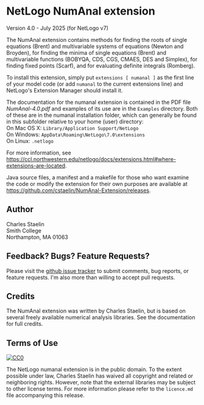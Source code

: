 # NetLogo NumAnal extension
Version 4.0 - July 2025 (for NetLogo v7)

The NumAnal extension contains methods for finding the roots of single equations (Brent) and multivariable systems of equations (Newton and Broyden), for finding the minima of single equations (Brent) and multivariable functions (BOBYQA, CDS, CGS, CMAES, DES and Simplex), for finding fixed points (Scarf), and for evaluating definite integrals (Romberg).  

To install this extension, simply put `extensions [ numanal ]` as the first line of your model code (or add `numanal` to the current extensions line) and NetLogo's Extension Manager should install it.  

The documentation for the numanal extension is contained in the PDF file *NumAnal-4.0.pdf* and examples of its use are in the `Examples` directory. Both of these are in the numanal installation folder, which can generally be found in this subfolder relative to your home (user) directory:  
	On Mac OS X: `Library/Application Support/NetLogo`  
	On Windows: `AppData\Roaming\NetLogo\7.0\extensions`  
	On Linux: `.netlogo`

For more information, see https://ccl.northwestern.edu/netlogo/docs/extensions.html#where-extensions-are-located.

Java source files, a manifest and a makefile for those who want examine the code or modify the extension for their own purposes are available at https://github.com/cstaelin/NumAnal-Extension/releases.

## Author

Charles Staelin<br>
Smith College<br>
Northampton, MA 01063
## Feedback? Bugs? Feature Requests?

Please visit the [github issue tracker](https://github.com/cstaelin/NumAnal-Extension/issues) to submit comments, bug reports, or feature requests.  I'm also more than willing to accept pull requests.

## Credits

The NumAnal extension was written by Charles Staelin, but is based on several freely available numerical analysis libraries. See the documentation for full credits.

## Terms of Use

[![CC0](http://i.creativecommons.org/p/zero/1.0/88x31.png)](http://creativecommons.org/publicdomain/zero/1.0/)

The NetLogo numanal extension is in the public domain.  To the extent possible under law, Charles Staelin has waived all copyright and related or neighboring rights.  However, note that the external libraries may be subject to other license terms. For more information please refer to the `licence.md` file accompanying this release.
